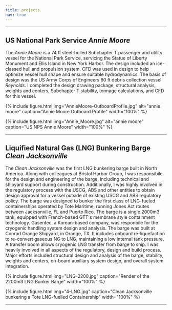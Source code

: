 ```yaml
---
title: projects
nav: true
---
```


------

## US National Park Service *Annie Moore* 

The *Annie Moore* is a 74 ft steel-hulled Subchapter T passenger and utility vessel for the National Park Service, servicing the Statue of Liberty Monument and Ellis Island in New York Harbor. The design included an ice-classed hull and propulsion system. CFD was used in design to help optimize vessel hull shape and ensure suitable hydrodynamics. The basis of design was the US Army Corps of Engineers 60 ft debris collection vessel *Reynolds*. I completed the design drawing package, structural analysis, weights and centers, Subchapter T stability, tonnage calculations, and CFD for this vessel.

{% include figure.html img="AnnieMoore-OutboardProfile.jpg" alt="annie moore" caption="Annie Moore Outboard Profile" width="100%" %}

{% include figure.html img="Annie_Moore.jpg" alt="annie moore" caption="US NPS Annie Moore" width="100%" %}

------

## Liquified Natural Gas (LNG) Bunkering Barge *Clean Jacksonville* 

The *Clean Jacksonville* was the first LNG bunkering barge built in North America. Along with colleagues at Bristol Harbor Group, I was responsibile for the design and engineering of the barge, including technical and shipyard support during construction. Additionally, I was highly involved in the regulatory process with the USCG, ABS and other entities to obtain design approval for a vessel outside of existing USCG and ABS regulatory policy. The barge was designed to bunker the first class of LNG-fueled containerships operated by Tote Maritime, running Jones Act routes between Jacksonville, FL and Puerto Rico. The barge is a single 2000m3 tank, equipped with French-based GTT's membrane style containment technology. Gasentec, a Korean-based company, was responbile for the cryogenic handling system design and analysis. The barge was built at Conrad Orange Shipyard, in Orange, TX. It includes onboard re-liquefaction to re-convert gaseous NG to LNG, maintaining a low internal tank pressure. A transfer boom allows cryogenic LNG transfer from barge to ship. I was heavily involved in all aspects of the regulatory, design and build process. Major efforts included structural design and analysis of the barge, stability, weights and centers, on-board auxiliary system design, and overall system integration.

{% include figure.html img="LNG-2200.jpg" caption="Render of the 2200m3 LNG Bunker Barge" width="100%" %}

{% include figure.html img="4-LNG.jpg" caption="Clean Jacksonville bunkering a Tote LNG-fuelled Containership" width="100%" %}

-------
